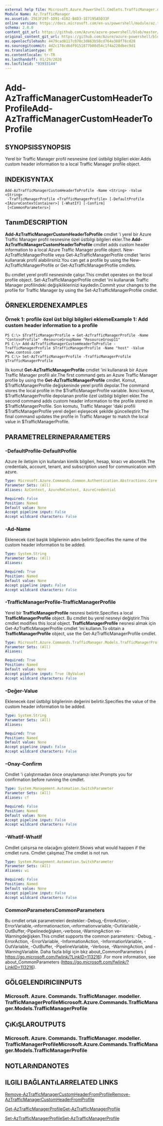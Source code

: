 ```yaml
---
external help file: Microsoft.Azure.PowerShell.Cmdlets.TrafficManager.dll-Help.xml
Module Name: Az.TrafficManager
ms.assetid: 25E3F297-1D91-4102-B4D3-1E7195A5D33F
online version: https://docs.microsoft.com/en-us/powershell/module/az.trafficmanager/add-aztrafficmanagercustomheadertoprofile
schema: 2.0.0
content_git_url: https://github.com/Azure/azure-powershell/blob/master/src/TrafficManager/TrafficManager/help/Add-AzTrafficManagerCustomHeaderToProfile.md
original_content_git_url: https://github.com/Azure/azure-powershell/blob/master/src/TrafficManager/TrafficManager/help/Add-AzTrafficManagerCustomHeaderToProfile.md
ms.openlocfilehash: 4479cad8117c078c3d863b58cd764a388f78cd28
ms.sourcegitcommit: 4d2c178cd6df9151877b08d54c1f4a228dbec9d1
ms.translationtype: MT
ms.contentlocale: tr-TR
ms.lasthandoff: 01/29/2020
ms.locfileid: "93933144"
---
```

# <span data-ttu-id="3fecf-101">Add-AzTrafficManagerCustomHeaderToProfile</span><span class="sxs-lookup"><span data-stu-id="3fecf-101">Add-AzTrafficManagerCustomHeaderToProfile</span></span>

## <span data-ttu-id="3fecf-102">SYNOPSIS</span><span class="sxs-lookup"><span data-stu-id="3fecf-102">SYNOPSIS</span></span>
<span data-ttu-id="3fecf-103">Yerel bir Traffic Manager profil nesnesine özel üstbilgi bilgileri ekler.</span><span class="sxs-lookup"><span data-stu-id="3fecf-103">Adds custom header information to a local Traffic Manager profile object.</span></span>

## <span data-ttu-id="3fecf-104">INDEKI</span><span class="sxs-lookup"><span data-stu-id="3fecf-104">SYNTAX</span></span>

```
Add-AzTrafficManagerCustomHeaderToProfile -Name <String> -Value <String>
 -TrafficManagerProfile <TrafficManagerProfile> [-DefaultProfile <IAzureContextContainer>] [-WhatIf] [-Confirm]
 [<CommonParameters>]
```

## <span data-ttu-id="3fecf-105">Tanım</span><span class="sxs-lookup"><span data-stu-id="3fecf-105">DESCRIPTION</span></span>
<span data-ttu-id="3fecf-106">**Add-AzTrafficManagerCustomHeaderToProfile** cmdlet 'i yerel bir Azure Traffic Manager profil nesnesine özel üstbilgi bilgileri ekler.</span><span class="sxs-lookup"><span data-stu-id="3fecf-106">The **Add-AzTrafficManagerCustomHeaderToProfile** cmdlet adds custom header information to a local Azure Traffic Manager profile object.</span></span>
<span data-ttu-id="3fecf-107">New-AzTrafficManagerProfile veya Get-AzTrafficManagerProfile cmdlet 'lerini kullanarak profil alabilirsiniz.</span><span class="sxs-lookup"><span data-stu-id="3fecf-107">You can get a profile by using the New-AzTrafficManagerProfile or Get-AzTrafficManagerProfile cmdlets.</span></span>

<span data-ttu-id="3fecf-108">Bu cmdlet yerel profil nesnesinde çalışır.</span><span class="sxs-lookup"><span data-stu-id="3fecf-108">This cmdlet operates on the local profile object.</span></span>
<span data-ttu-id="3fecf-109">Set-AzTrafficManagerProfile cmdlet 'ini kullanarak Traffic Manager profilindeki değişikliklerinizi kaydedin.</span><span class="sxs-lookup"><span data-stu-id="3fecf-109">Commit your changes to the profile for Traffic Manager by using the Set-AzTrafficManagerProfile cmdlet.</span></span>

## <span data-ttu-id="3fecf-110">ÖRNEKLERDEN</span><span class="sxs-lookup"><span data-stu-id="3fecf-110">EXAMPLES</span></span>

### <span data-ttu-id="3fecf-111">Örnek 1: profile özel üst bilgi bilgileri ekleme</span><span class="sxs-lookup"><span data-stu-id="3fecf-111">Example 1: Add custom header information to a profile</span></span>
```
PS C:\> $TrafficManagerProfile = Get-AzTrafficManagerProfile -Name "ContosoProfile" -ResourceGroupName "ResourceGroup11"
PS C:\> Add-AzTrafficManagerCustomHeaderToProfile -TrafficManagerProfile $TrafficManagerProfile -Name "host" -Value "www.contoso.com"
PS C:\> Set-AzTrafficManagerProfile -TrafficManagerProfile $TrafficManagerProfile
```

<span data-ttu-id="3fecf-112">İlk komut **Get-AzTrafficManagerProfile** cmdlet 'ini kullanarak bir Azure Traffic Manager profili alır.</span><span class="sxs-lookup"><span data-stu-id="3fecf-112">The first command gets an Azure Traffic Manager profile by using the **Get-AzTrafficManagerProfile** cmdlet.</span></span>
<span data-ttu-id="3fecf-113">Komut, $TrafficManagerProfile değişkeninde yerel profili depolar.</span><span class="sxs-lookup"><span data-stu-id="3fecf-113">The command stores the local profile in the $TrafficManagerProfile variable.</span></span>
<span data-ttu-id="3fecf-114">İkinci komut, $TrafficManagerProfile depolanan profile özel üstbilgi bilgileri ekler.</span><span class="sxs-lookup"><span data-stu-id="3fecf-114">The second command adds custom header information to the profile stored in $TrafficManagerProfile.</span></span>
<span data-ttu-id="3fecf-115">Son komutu, Traffic Manager 'daki profili $TrafficManagerProfile yerel değeri eşleşecek şekilde güncelleştirir.</span><span class="sxs-lookup"><span data-stu-id="3fecf-115">The final command updates the profile in Traffic Manager to match the local value in $TrafficManagerProfile.</span></span>

## <span data-ttu-id="3fecf-116">PARAMETRELERINE</span><span class="sxs-lookup"><span data-stu-id="3fecf-116">PARAMETERS</span></span>

### <span data-ttu-id="3fecf-117">-DefaultProfile</span><span class="sxs-lookup"><span data-stu-id="3fecf-117">-DefaultProfile</span></span>
<span data-ttu-id="3fecf-118">Azure ile iletişim için kullanılan kimlik bilgileri, hesap, kiracı ve abonelik.</span><span class="sxs-lookup"><span data-stu-id="3fecf-118">The credentials, account, tenant, and subscription used for communication with azure.</span></span>

```yaml
Type: Microsoft.Azure.Commands.Common.Authentication.Abstractions.Core.IAzureContextContainer
Parameter Sets: (All)
Aliases: AzContext, AzureRmContext, AzureCredential

Required: False
Position: Named
Default value: None
Accept pipeline input: False
Accept wildcard characters: False
```

### <span data-ttu-id="3fecf-119">-Ad</span><span class="sxs-lookup"><span data-stu-id="3fecf-119">-Name</span></span>
<span data-ttu-id="3fecf-120">Eklenecek özel başlık bilgilerinin adını belirtir.</span><span class="sxs-lookup"><span data-stu-id="3fecf-120">Specifies the name of the custom header information to be added.</span></span>

```yaml
Type: System.String
Parameter Sets: (All)
Aliases:

Required: True
Position: Named
Default value: None
Accept pipeline input: False
Accept wildcard characters: False
```

### <span data-ttu-id="3fecf-121">-TrafficManagerProfile</span><span class="sxs-lookup"><span data-stu-id="3fecf-121">-TrafficManagerProfile</span></span>
<span data-ttu-id="3fecf-122">Yerel bir **TrafficManagerProfile** nesnesi belirtir.</span><span class="sxs-lookup"><span data-stu-id="3fecf-122">Specifies a local **TrafficManagerProfile** object.</span></span>
<span data-ttu-id="3fecf-123">Bu cmdlet bu yerel nesneyi değiştirir.</span><span class="sxs-lookup"><span data-stu-id="3fecf-123">This cmdlet modifies this local object.</span></span>
<span data-ttu-id="3fecf-124">**TrafficManagerProfile** nesnesi almak için Get-AzTrafficManagerProfile cmdlet 'ini kullanın.</span><span class="sxs-lookup"><span data-stu-id="3fecf-124">To obtain a **TrafficManagerProfile** object, use the Get-AzTrafficManagerProfile cmdlet.</span></span>

```yaml
Type: Microsoft.Azure.Commands.TrafficManager.Models.TrafficManagerProfile
Parameter Sets: (All)
Aliases:

Required: True
Position: Named
Default value: None
Accept pipeline input: True (ByValue)
Accept wildcard characters: False
```

### <span data-ttu-id="3fecf-125">-Değer</span><span class="sxs-lookup"><span data-stu-id="3fecf-125">-Value</span></span>
<span data-ttu-id="3fecf-126">Eklenecek özel üstbilgi bilgilerinin değerini belirtir.</span><span class="sxs-lookup"><span data-stu-id="3fecf-126">Specifies the value of the custom header information to be added.</span></span>

```yaml
Type: System.String
Parameter Sets: (All)
Aliases:

Required: True
Position: Named
Default value: None
Accept pipeline input: False
Accept wildcard characters: False
```

### <span data-ttu-id="3fecf-127">-Onay</span><span class="sxs-lookup"><span data-stu-id="3fecf-127">-Confirm</span></span>
<span data-ttu-id="3fecf-128">Cmdlet 'i çalıştırmadan önce onaylamanızı ister.</span><span class="sxs-lookup"><span data-stu-id="3fecf-128">Prompts you for confirmation before running the cmdlet.</span></span>

```yaml
Type: System.Management.Automation.SwitchParameter
Parameter Sets: (All)
Aliases: cf

Required: False
Position: Named
Default value: None
Accept pipeline input: False
Accept wildcard characters: False
```

### <span data-ttu-id="3fecf-129">-WhatIf</span><span class="sxs-lookup"><span data-stu-id="3fecf-129">-WhatIf</span></span>
<span data-ttu-id="3fecf-130">Cmdlet çalışırsa ne olacağını gösterir.</span><span class="sxs-lookup"><span data-stu-id="3fecf-130">Shows what would happen if the cmdlet runs.</span></span> <span data-ttu-id="3fecf-131">Cmdlet çalışmaz.</span><span class="sxs-lookup"><span data-stu-id="3fecf-131">The cmdlet is not run.</span></span>

```yaml
Type: System.Management.Automation.SwitchParameter
Parameter Sets: (All)
Aliases: wi

Required: False
Position: Named
Default value: None
Accept pipeline input: False
Accept wildcard characters: False
```

### <span data-ttu-id="3fecf-132">CommonParameters</span><span class="sxs-lookup"><span data-stu-id="3fecf-132">CommonParameters</span></span>
<span data-ttu-id="3fecf-133">Bu cmdlet ortak parametreleri destekler:-Debug,-ErrorAction,-ErrorVariable,-ınformationaction,-ınformationvariable,-OutVariable,-OutBuffer,-Pipelinedeğişken,-verbose,-WarningAction ve-Warningdeğişken.</span><span class="sxs-lookup"><span data-stu-id="3fecf-133">This cmdlet supports the common parameters: -Debug, -ErrorAction, -ErrorVariable, -InformationAction, -InformationVariable, -OutVariable, -OutBuffer, -PipelineVariable, -Verbose, -WarningAction, and -WarningVariable.</span></span> <span data-ttu-id="3fecf-134">Daha fazla bilgi için bkz about_CommonParameters ( https://go.microsoft.com/fwlink/?LinkID=113216) .</span><span class="sxs-lookup"><span data-stu-id="3fecf-134">For more information, see about_CommonParameters (https://go.microsoft.com/fwlink/?LinkID=113216).</span></span>

## <span data-ttu-id="3fecf-135">GÖLGELENDIRICI</span><span class="sxs-lookup"><span data-stu-id="3fecf-135">INPUTS</span></span>

### <span data-ttu-id="3fecf-136">Microsoft. Azure. Commands. TrafficManager. modeller. TrafficManagerProfile</span><span class="sxs-lookup"><span data-stu-id="3fecf-136">Microsoft.Azure.Commands.TrafficManager.Models.TrafficManagerProfile</span></span>

## <span data-ttu-id="3fecf-137">ÇıKıŞLAR</span><span class="sxs-lookup"><span data-stu-id="3fecf-137">OUTPUTS</span></span>

### <span data-ttu-id="3fecf-138">Microsoft. Azure. Commands. TrafficManager. modeller. TrafficManagerProfile</span><span class="sxs-lookup"><span data-stu-id="3fecf-138">Microsoft.Azure.Commands.TrafficManager.Models.TrafficManagerProfile</span></span>

## <span data-ttu-id="3fecf-139">NOTLARıNDA</span><span class="sxs-lookup"><span data-stu-id="3fecf-139">NOTES</span></span>

## <span data-ttu-id="3fecf-140">ILGILI BAĞLANTıLAR</span><span class="sxs-lookup"><span data-stu-id="3fecf-140">RELATED LINKS</span></span>

[<span data-ttu-id="3fecf-141">Remove-AzTrafficManagerCustomHeaderFromProfile</span><span class="sxs-lookup"><span data-stu-id="3fecf-141">Remove-AzTrafficManagerCustomHeaderFromProfile</span></span>](./Remove-AzTrafficManagerCustomHeaderFromProfile.md)

[<span data-ttu-id="3fecf-142">Get-AzTrafficManagerProfile</span><span class="sxs-lookup"><span data-stu-id="3fecf-142">Get-AzTrafficManagerProfile</span></span>](./Get-AzTrafficManagerProfile.md)

[<span data-ttu-id="3fecf-143">Set-AzTrafficManagerProfile</span><span class="sxs-lookup"><span data-stu-id="3fecf-143">Set-AzTrafficManagerProfile</span></span>](./Set-AzTrafficManagerProfile.md)
